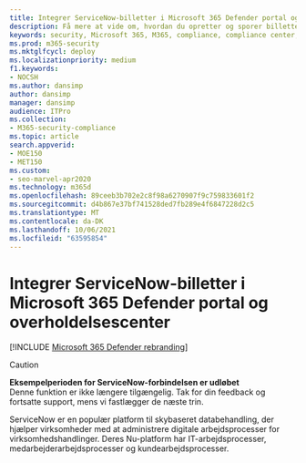```yaml
---
title: Integrer ServiceNow-billetter i Microsoft 365 Defender portal og overholdelsescenter
description: Få mere at vide om, hvordan du opretter og sporer billetter i ServiceNow fra Microsoft 365 Defender portal og overholdelsescenter.
keywords: security, Microsoft 365, M365, compliance, compliance center, security center, ServiceNow, tickets, tasks, SNOW, connection
ms.prod: m365-security
ms.mktglfcycl: deploy
ms.localizationpriority: medium
f1.keywords:
- NOCSH
ms.author: dansimp
author: dansimp
manager: dansimp
audience: ITPro
ms.collection:
- M365-security-compliance
ms.topic: article
search.appverid:
- MOE150
- MET150
ms.custom:
- seo-marvel-apr2020
ms.technology: m365d
ms.openlocfilehash: 89ceeb3b702e2c8f98a6270907f9c759833601f2
ms.sourcegitcommit: d4b867e37bf741528ded7fb289e4f6847228d2c5
ms.translationtype: MT
ms.contentlocale: da-DK
ms.lasthandoff: 10/06/2021
ms.locfileid: "63595854"
---
```

# <a name="integrate-servicenow-tickets-into-the-microsoft-365-defender-portal-and-compliance-center"></a>Integrer ServiceNow-billetter i Microsoft 365 Defender portal og overholdelsescenter

[!INCLUDE [Microsoft 365 Defender rebranding](../includes/microsoft-defender.md)]

>[!CAUTION]
>**Eksempelperioden for ServiceNow-forbindelsen er udløbet**<br>
>Denne funktion er ikke længere tilgængelig. Tak for din feedback og fortsatte support, mens vi fastlægger de næste trin.

ServiceNow er en populær platform til skybaseret databehandling, der hjælper virksomheder med at administrere digitale arbejdsprocesser for virksomhedshandlinger. Deres Nu-platform har IT-arbejdsprocesser, medarbejderarbejdsprocesser og kundearbejdsprocesser.
